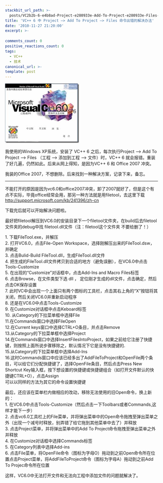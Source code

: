 ```yaml
---
stackbit_url_path: >-
  posts/VC2b2b-6-e4b8ad-Project-e280933e-Add-To-Project-e280933e-Files-e591bde4bba4e587bae99499e79a84e8a7a3e586b3e58a9ee6b395
title: 'VC++ 6 中 Project –> Add To Project –> Files 命令出错的解决办法'
date: '2010-11-27 21:20:00'
excerpt: >-
  
comments_count: 0
positive_reactions_count: 0
tags: 
  - VC++
  - 技术
canonical_url: >-
template: post
---
```

<p><a href="https://raw.githubusercontent.com/Jeff-Tian/blogengine.net/master/Source/BlogEngine/BlogEngine.NET/App_Data/files/image_70.png"><img style="background-image: none; border-bottom: 0px; border-left: 0px; padding-left: 0px; padding-right: 0px; display: inline; border-top: 0px; border-right: 0px; padding-top: 0px" title="VC 6" border="0" alt="VC 6" src="https://raw.githubusercontent.com/Jeff-Tian/blogengine.net/master/Source/BlogEngine/BlogEngine.NET/App_Data/files/image_thumb_70.png" width="244" height="196" /></a></p>  <p>我使用的Windows XP系统，安装了 VC++ 6 之后，每次执行Project –&gt; Add To Project –&gt; Files （工程 –&gt; 添加到工程 –&gt; 文件）时，VC++ 6 就会报错。重装了好几遍，仍然如此。后来从网上得知，是因为VC++ 6 和 Office 2007 冲突。</p>  <p>我装的Office 2007，不想删除。后来找到一种解决方案，记录下来，备忘。</p>  <hr />  <p>不能打开的原因是因为vc6.0和office2007冲突，卸了2007就好了，但是这个有点不实际，毕竟office经常会用，那另一种方法就是用filetool，去这里下载 <a href="http://support.microsoft.com/kb/241396/zh-cn">http://support.microsoft.com/kb/241396/zh-cn</a></p>  <p>下载完后就可以开始解决问题啦。</p>  <p>最好把filetool解压到VC6.0的安装目录下一个filetool文件夹，在build后去filetool文件夹的debug中找 filetool.dll文件（注：filetool这个文件夹 不要给删了！）</p>  <p>1. 下载FileTool.exe，并解压    <br />2. 打开VC6.0，点击File-Open Workspace，选择刚解压出来的FileTool.dsw，并确定     <br />3. 点击Bulid-Build FileTool.dll，生成FileTool.dll文件     <br />4. 把生成的FileTool.dll文件拷贝到合适的地方（避免误删），在VC6.0中点击Tools-Customize     <br />5. 在出现的“Customize”对话框中，点击Add-Ins and Macro Files标签     <br />6. 点击Browse，在文件类型下选 dll ， 定位刚才生成的dll文件，点击确定，然后点击OK保存设置     <br />7. 此时VC中会出现一个上面只有两个图标的工具栏，点击其右上角的“X”按钮将其关闭，然后关闭VC6.0并重新启动程序     <br />8. 还是在VC6.0中点击Tools-Customize     <br />9. 在Customize对话框中点击Keboard标签     <br />10. 从Category的下拉菜单框中选择File     <br />11.在Commands窗口中选择FileOpen     <br />12.在Current keys窗口中选择CTRL+O条目，并点击Remove     <br />13.从Category的下拉菜单框中选择Project     <br />14.在Commands窗口中选择InsertFilesIntoProject，如果之前给它注册了快捷键，则按照上面所说步骤移除之，默认情况下它是没有快捷键的.     <br />15.从Category的下拉菜单框中选择Add-Ins     <br />16.这时Commands窗口中应该已经多出了AddFileToProject和OpenFile两个条目，可以给它们分配快捷键了，选择OpenFile条目，然后点击Press New Shortcut Key输入框，按下想设置的快捷键或快捷键组合（如打开文件默认的快捷键CTRL+O），点击Assign     <br />可以以同样的方法为其它的命令设置快捷键</p>  <p>最后，还应该在菜单栏内做相应的改动，移除无法使用的旧Open命令，换上新的：    <br />1. 在VC6.0中点击Tools-Customize（然后点击一下Toolbars或者Commands,这样才能下一步）     <br />2. 点击vc6.0工具栏上的File菜单，并将弹出菜单中的Open命令拖拽至弹出菜单之外（出现一个减号时释放，别弄错了给它拖到其他菜单中去了）并释放     <br />3. 点击Project菜单，并将弹出菜单中的Add To Project命令拖拽至弹出菜单之外并释放     <br />4. 在Customize对话框中选择Commands标签     <br />5. 在Category列表中选择Add-ins     <br />6. 点击File菜单，将OpenFile命令（图标为字母O）拖动到之前Open命令所在位置点击Project菜单，将AddFileToProject命令（图标为字母A）拖动到之前Add To Projec命令所在位置</p>  <p>这样，VC6.0中无法打开文件和无法向工程中添加文件的问题就解决了。</p>